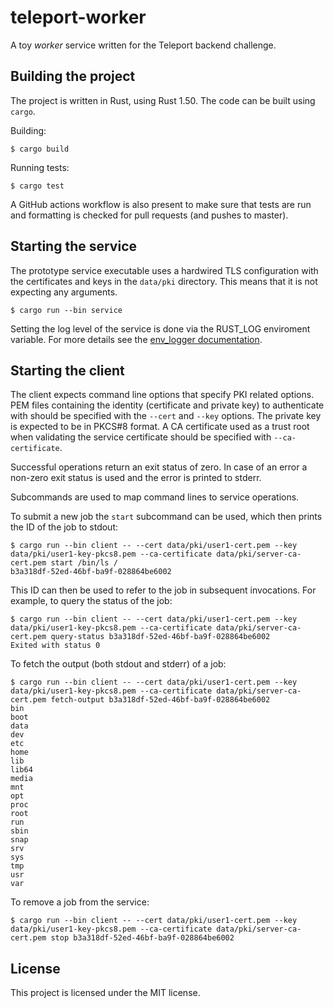 # teleport-worker

A toy _worker_ service written for the Teleport backend challenge.

## Building the project

The project is written in Rust, using Rust 1.50. The code can be built using `cargo`.

Building:
```shell
$ cargo build
```

Running tests:
```shell
$ cargo test
```

A GitHub actions workflow is also present to make sure that tests are run and formatting is checked for pull requests (and pushes to master).

## Starting the service

The prototype service executable uses a hardwired TLS configuration with the certificates and keys in the `data/pki` directory. This means that it is not expecting any arguments.

```shell
$ cargo run --bin service
```

Setting the log level of the service is done via the RUST_LOG enviroment variable. For more details see the [env_logger documentation](https://docs.rs/env_logger/0.8.3/env_logger/).

## Starting the client

The client expects command line options that specify PKI related options. PEM files containing the identity (certificate and private key) to authenticate with should be specified with the `--cert` and `--key` options. The private key is expected to be in PKCS#8 format. A CA certificate used as a trust root when validating the service certificate should be specified with `--ca-certificate`.

Successful operations return an exit status of zero. In case of an error a non-zero exit status is used and the error is printed to stderr.

Subcommands are used to map command lines to service operations.

To submit a new job the `start` subcommand can be used, which then prints the ID of the job to stdout:

```shell
$ cargo run --bin client -- --cert data/pki/user1-cert.pem --key data/pki/user1-key-pkcs8.pem --ca-certificate data/pki/server-ca-cert.pem start /bin/ls /
b3a318df-52ed-46bf-ba9f-028864be6002
```

This ID can then be used to refer to the job in subsequent invocations. For example, to query the status of the job:

```shell
$ cargo run --bin client -- --cert data/pki/user1-cert.pem --key data/pki/user1-key-pkcs8.pem --ca-certificate data/pki/server-ca-cert.pem query-status b3a318df-52ed-46bf-ba9f-028864be6002
Exited with status 0
```

To fetch the output (both stdout and stderr) of a job:

```shell
$ cargo run --bin client -- --cert data/pki/user1-cert.pem --key data/pki/user1-key-pkcs8.pem --ca-certificate data/pki/server-ca-cert.pem fetch-output b3a318df-52ed-46bf-ba9f-028864be6002
bin
boot
data
dev
etc
home
lib
lib64
media
mnt
opt
proc
root
run
sbin
snap
srv
sys
tmp
usr
var
```

To remove a job from the service:

```shell
$ cargo run --bin client -- --cert data/pki/user1-cert.pem --key data/pki/user1-key-pkcs8.pem --ca-certificate data/pki/server-ca-cert.pem stop b3a318df-52ed-46bf-ba9f-028864be6002
```


## License

This project is licensed under the MIT license.
